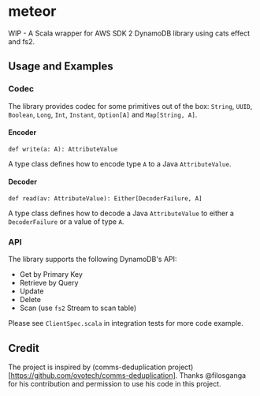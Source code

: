 # meteor

WIP - A Scala wrapper for AWS SDK 2 DynamoDB library using cats effect and fs2.

## Usage and Examples

### Codec

The library provides codec for some primitives out of the box: `String`, `UUID`, `Boolean`, `Long`, 
`Int`, `Instant`, `Option[A]` and `Map[String, A]`.

#### Encoder

```
def write(a: A): AttributeValue
```

A type class defines how to encode type `A` to a Java `AttributeValue`.

#### Decoder

```
def read(av: AttributeValue): Either[DecoderFailure, A]
```

A type class defines how to decode a Java `AttributeValue` to either a `DecoderFailure` or a value 
of type `A`.

### API

The library supports the following DynamoDB's API:

- Get by Primary Key
- Retrieve by Query
- Update
- Delete
- Scan (use `fs2` Stream to scan table)

Please see `ClientSpec.scala` in integration tests for more code example.

## Credit

The project is inspired by (comms-deduplication project)[https://github.com/ovotech/comms-deduplication].
Thanks @filosganga for his contribution and permission to use his code in this project.
